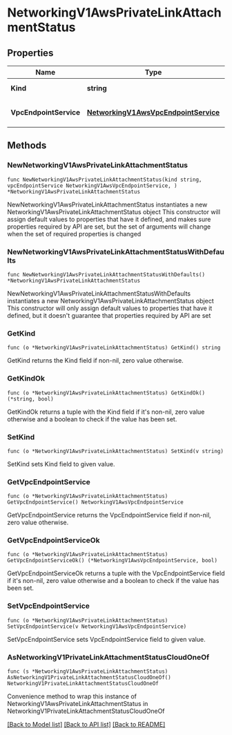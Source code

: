 # NetworkingV1AwsPrivateLinkAttachmentStatus

## Properties

Name | Type | Description | Notes
------------ | ------------- | ------------- | -------------
**Kind** | **string** | PrivateLinkAttachmentStatus kind. | [readonly] 
**VpcEndpointService** | [**NetworkingV1AwsVpcEndpointService**](networking.v1.AwsVpcEndpointService.md) | AWS VPC Endpoint Service that can be used to establish connections for all zones.  | [readonly] 

## Methods

### NewNetworkingV1AwsPrivateLinkAttachmentStatus

`func NewNetworkingV1AwsPrivateLinkAttachmentStatus(kind string, vpcEndpointService NetworkingV1AwsVpcEndpointService, ) *NetworkingV1AwsPrivateLinkAttachmentStatus`

NewNetworkingV1AwsPrivateLinkAttachmentStatus instantiates a new NetworkingV1AwsPrivateLinkAttachmentStatus object
This constructor will assign default values to properties that have it defined,
and makes sure properties required by API are set, but the set of arguments
will change when the set of required properties is changed

### NewNetworkingV1AwsPrivateLinkAttachmentStatusWithDefaults

`func NewNetworkingV1AwsPrivateLinkAttachmentStatusWithDefaults() *NetworkingV1AwsPrivateLinkAttachmentStatus`

NewNetworkingV1AwsPrivateLinkAttachmentStatusWithDefaults instantiates a new NetworkingV1AwsPrivateLinkAttachmentStatus object
This constructor will only assign default values to properties that have it defined,
but it doesn't guarantee that properties required by API are set

### GetKind

`func (o *NetworkingV1AwsPrivateLinkAttachmentStatus) GetKind() string`

GetKind returns the Kind field if non-nil, zero value otherwise.

### GetKindOk

`func (o *NetworkingV1AwsPrivateLinkAttachmentStatus) GetKindOk() (*string, bool)`

GetKindOk returns a tuple with the Kind field if it's non-nil, zero value otherwise
and a boolean to check if the value has been set.

### SetKind

`func (o *NetworkingV1AwsPrivateLinkAttachmentStatus) SetKind(v string)`

SetKind sets Kind field to given value.


### GetVpcEndpointService

`func (o *NetworkingV1AwsPrivateLinkAttachmentStatus) GetVpcEndpointService() NetworkingV1AwsVpcEndpointService`

GetVpcEndpointService returns the VpcEndpointService field if non-nil, zero value otherwise.

### GetVpcEndpointServiceOk

`func (o *NetworkingV1AwsPrivateLinkAttachmentStatus) GetVpcEndpointServiceOk() (*NetworkingV1AwsVpcEndpointService, bool)`

GetVpcEndpointServiceOk returns a tuple with the VpcEndpointService field if it's non-nil, zero value otherwise
and a boolean to check if the value has been set.

### SetVpcEndpointService

`func (o *NetworkingV1AwsPrivateLinkAttachmentStatus) SetVpcEndpointService(v NetworkingV1AwsVpcEndpointService)`

SetVpcEndpointService sets VpcEndpointService field to given value.



### AsNetworkingV1PrivateLinkAttachmentStatusCloudOneOf

`func (s *NetworkingV1AwsPrivateLinkAttachmentStatus) AsNetworkingV1PrivateLinkAttachmentStatusCloudOneOf() NetworkingV1PrivateLinkAttachmentStatusCloudOneOf`

Convenience method to wrap this instance of NetworkingV1AwsPrivateLinkAttachmentStatus in NetworkingV1PrivateLinkAttachmentStatusCloudOneOf

[[Back to Model list]](../README.md#documentation-for-models) [[Back to API list]](../README.md#documentation-for-api-endpoints) [[Back to README]](../README.md)


